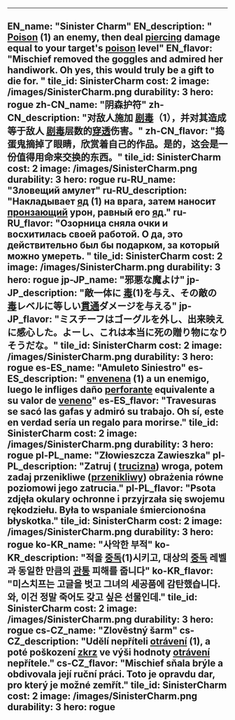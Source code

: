 ---

EN_name: "Sinister Charm"
EN_description: " <u>Poison</u> (1) an enemy, then deal <u>piercing</u> damage equal to your target's  <u>poison</u> level"
EN_flavor: "Mischief removed the goggles and admired her handiwork. Oh yes, this would truly be a gift to die for. "
tile_id: SinisterCharm
cost: 2
image: /images/SinisterCharm.png
durability: 3
hero: rogue
zh-CN_name: "阴森护符"
zh-CN_description: "对敌人施加 <u>剧毒</u>（1），并对其造成等于敌人 <u>剧毒</u>层数的<u>穿透</u>伤害。"
zh-CN_flavor: "捣蛋鬼摘掉了眼睛，欣赏着自己的作品。是的，这会是一份值得用命来交换的东西。"
tile_id: SinisterCharm
cost: 2
image: /images/SinisterCharm.png
durability: 3
hero: rogue
ru-RU_name: "Зловещий амулет"
ru-RU_description: "Накладывает  <u>яд</u> (1) на врага, затем наносит <u>пронзающий</u> урон, равный его  <u>яд</u>."
ru-RU_flavor: "Озорница сняла очки и восхитилась своей работой. О да, это действительно был бы подарком, за который можно умереть. "
tile_id: SinisterCharm
cost: 2
image: /images/SinisterCharm.png
durability: 3
hero: rogue
jp-JP_name: "邪悪な魔よけ"
jp-JP_description: "敵一体に <u>毒</u>(1)を与え、その敵の <u>毒</u>レベルに等しい<u>貫通</u>ダメージを与える"
jp-JP_flavor: "ミスチーフはゴーグルを外し、出来映えに感心した。よーし、これは本当に死の贈り物になりそうだな。"
tile_id: SinisterCharm
cost: 2
image: /images/SinisterCharm.png
durability: 3
hero: rogue
es-ES_name: "Amuleto Siniestro"
es-ES_description: " <u>envenena</u> (1) a un enemigo, luego le infliges daño <u>perforante</u> equivalente a su valor de  <u>veneno</u>"
es-ES_flavor: "Travesuras se sacó las gafas y admiró su trabajo. Oh sí, este en verdad sería un regalo para morirse."
tile_id: SinisterCharm
cost: 2
image: /images/SinisterCharm.png
durability: 3
hero: rogue
pl-PL_name: "Złowieszcza Zawieszka"
pl-PL_description: "Zatruj ( <u>trucizna</u>) wroga, potem zadaj przenikliwe (<u>przenikliwy</u>) obrażenia równe poziomowi jego zatrucia."
pl-PL_flavor: "Psota zdjęła okulary ochronne i przyjrzała się swojemu rękodziełu. Była to wspaniale śmiercionośna błyskotka."
tile_id: SinisterCharm
cost: 2
image: /images/SinisterCharm.png
durability: 3
hero: rogue
ko-KR_name: "사악한 부적"
ko-KR_description: "적을  <u>중독</u>(1)시키고, 대상의  <u>중독</u> 레벨과 동일한 만큼의 <u>관통</u> 피해를 줍니다"
ko-KR_flavor: "미스치프는 고글을 벗고 그녀의 세공품에 감탄했습니다. 와, 이건 정말 죽어도 갖고 싶은 선물인데."
tile_id: SinisterCharm
cost: 2
image: /images/SinisterCharm.png
durability: 3
hero: rogue
cs-CZ_name: "Zlověstný šarm"
cs-CZ_description: "Udělí nepříteli  <u>otrávení</u> (1), a poté poškození <u>zkrz</u> ve výši hodnoty  <u>otrávení</u> nepřítele."
cs-CZ_flavor: "Mischief sňala brýle a obdivovala její ruční práci. Toto je opravdu dar, pro který je možné zemřít."
tile_id: SinisterCharm
cost: 2
image: /images/SinisterCharm.png
durability: 3
hero: rogue
---